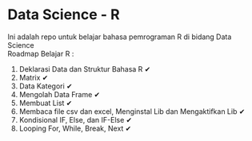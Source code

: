 # Data Science - R
Ini adalah repo untuk belajar bahasa pemrograman R di bidang Data Science
<br>
Roadmap Belajar R :
1. Deklarasi Data dan Struktur Bahasa R ✔
2. Matrix ✔
3. Data Kategori ✔
4. Mengolah Data Frame ✔
5. Membuat List ✔
6. Membaca file csv dan excel, Menginstal Lib dan Mengaktifkan Lib ✔
7. Kondisional IF, Else, dan IF-Else ✔
8. Looping For, While, Break, Next ✔
